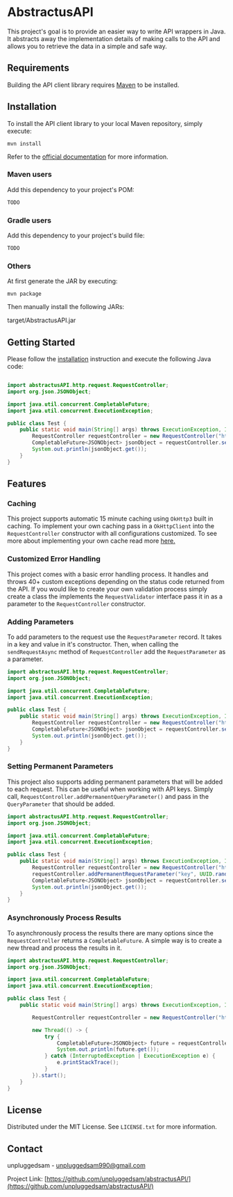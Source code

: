 # AbstractusAPI

This project's goal is to provide an easier way to write API wrappers in Java. It abstracts away the implementation details of making calls to the API 
and allows you to retrieve the data in a simple and safe way.

## Requirements

Building the API client library requires [Maven](https://maven.apache.org/) to be installed.

## Installation

To install the API client library to your local Maven repository, simply execute:

```shell
mvn install 
```

Refer to the [official documentation](https://maven.apache.org/plugins/maven-deploy-plugin/usage.html) for more information.

### Maven users

Add this dependency to your project's POM:

```xml
TODO
```

### Gradle users

Add this dependency to your project's build file:

```groovy
TODO
```

### Others

At first generate the JAR by executing:

    mvn package

Then manually install the following JARs:

target/AbstractusAPI.jar

## Getting Started

Please follow the [installation](#installation) instruction and execute the following Java code:

```java

import abstractusAPI.http.request.RequestController;
import org.json.JSONObject;

import java.util.concurrent.CompletableFuture;
import java.util.concurrent.ExecutionException;

public class Test {
    public static void main(String[] args) throws ExecutionException, InterruptedException {
        RequestController requestController = new RequestController("https", "v2.jokeapi.dev");
        CompletableFuture<JSONObject> jsonObject = requestController.sendRequestAsync("joke/any");
        System.out.println(jsonObject.get());
    }
}

```

## Features

### Caching
This project supports automatic 15 minute caching using `OkHttp3` built in caching. To implement your own caching pass in a `OkHttpClient` into the
`RequestController` constructor with all configurations customized. To see more about implementing your own cache read more
<a href = "https://square.github.io/okhttp/3.x/okhttp/okhttp3/Cache.html"> here. </a> 

### Customized Error Handling
This project comes with a basic error handling process. It handles and throws 40+ custom exceptions depending on the status code returned from the API. 
If you would like to create your own validation process simply create a class the implements the `RequestValidator` interface pass it in as a parameter to 
the `RequestController` constructor.

### Adding Parameters
To add parameters to the request use the `RequestParameter` record. It takes in a key and value in it's constructor. Then, when calling the 
`sendRequestAsync` method of `RequestController` add the `RequestParameter` as a parameter.
``` Java
import abstractusAPI.http.request.RequestController;
import org.json.JSONObject;

import java.util.concurrent.CompletableFuture;
import java.util.concurrent.ExecutionException;

public class Test {
    public static void main(String[] args) throws ExecutionException, InterruptedException {
        RequestController requestController = new RequestController("https", "v2.jokeapi.dev");
        CompletableFuture<JSONObject> jsonObject = requestController.sendRequestAsync("joke/any", new RequestParameter("amount", "6");
        System.out.println(jsonObject.get());
    }
}

```

### Setting Permanent Parameters
This project also supports adding permanent parameters that will be added to each request. This can be useful when working with API keys. Simply call, 
`RequestController.addPermanentQueryParameter()` and pass in the `QueryParameter` that should be added. 

``` Java
import abstractusAPI.http.request.RequestController;
import org.json.JSONObject;

import java.util.concurrent.CompletableFuture;
import java.util.concurrent.ExecutionException;

public class Test {
    public static void main(String[] args) throws ExecutionException, InterruptedException {
        RequestController requestController = new RequestController("https", "v2.jokeapi.dev");
        requestController.addPermanentRequestParameter("key", UUID.randomUUID().toString());
        CompletableFuture<JSONObject> jsonObject = requestController.sendRequestAsync("joke/any", new RequestParameter("amount", "6");
        System.out.println(jsonObject.get());
    }
}

```

### Asynchronously Process Results

To asynchronously process the results there are many options since the `RequestController` returns a `CompletableFuture`. 
A simple way is to create a new thread and process the results in it. 

``` Java
import abstractusAPI.http.request.RequestController;
import org.json.JSONObject;

import java.util.concurrent.CompletableFuture;
import java.util.concurrent.ExecutionException;

public class Test {
    public static void main(String[] args) throws ExecutionException, InterruptedException {

        RequestController requestController = new RequestController("https", "v2.jokeapi.dev");

        new Thread(() -> {
            try {
                CompletableFuture<JSONObject> future = requestController.sendRequestAsync("joke/any");
                System.out.println(future.get());
            } catch (InterruptedException | ExecutionException e) {
                e.printStackTrace();
            }
        }).start();
    }
}
```


<!-- LICENSE -->
## License

Distributed under the MIT License. See `LICENSE.txt` for more information.



<!-- CONTACT -->
## Contact

unpluggedsam - unpluggedsam990@gmail.com

Project Link: [https://github.com/unpluggedsam/abstractusAPI/](https://github.com/unpluggedsam/abstractusAPI/)







